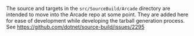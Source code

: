 The source and targets in the `src/SourceBuild/Arcade` directory are intended to move into the Arcade repo at some point.  They are added here for ease of development while developing the tarball generation process.   See https://github.com/dotnet/source-build/issues/2295
